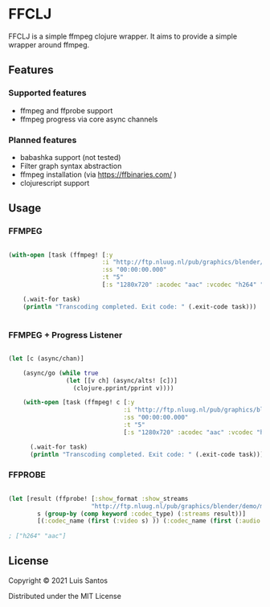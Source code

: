 # FFCLJ

FFCLJ is a simple ffmpeg clojure wrapper. It aims to provide a simple wrapper around ffmpeg.

## Features 

### Supported features

* ffmpeg and ffprobe support
* ffmpeg progress via core async channels

### Planned features 

* babashka support (not tested)
* Filter graph syntax abstraction 
* ffmpeg installation (via https://ffbinaries.com/  )
* clojurescript support


## Usage


### FFMPEG 

```clojure

(with-open [task (ffmpeg! [:y 
                          :i "http://ftp.nluug.nl/pub/graphics/blender/demo/movies/ToS/ToS-4k-1920.mov"
                          :ss "00:00:00.000"
                          :t "5"
                          [:s "1280x720" :acodec "aac" :vcodec "h264" "720p.mp4"]])]

    (.wait-for task)
    (println "Transcoding completed. Exit code: " (.exit-code task)))
    
```

### FFMPEG + Progress Listener

```clojure

(let [c (async/chan)]

    (async/go (while true
                (let [[v ch] (async/alts! [c])]
                  (clojure.pprint/pprint v))))

    (with-open [task (ffmpeg! c [:y
                                :i "http://ftp.nluug.nl/pub/graphics/blender/demo/movies/ToS/ToS-4k-1920.mov"
                                :ss "00:00:00.000"
                                :t "5"
                                [:s "1280x720" :acodec "aac" :vcodec "h264" "720p.mp4"]])]

      (.wait-for task)
      (println "Transcoding completed. Exit code: " (.exit-code task))))
```

### FFPROBE

```clojure

(let [result (ffprobe! [:show_format :show_streams 
                       "http://ftp.nluug.nl/pub/graphics/blender/demo/movies/ToS/ToS-4k-1920.mov"])
        s (group-by (comp keyword :codec_type) (:streams result))]
        [(:codec_name (first (:video s) )) (:codec_name (first (:audio s)) )])
        
; ["h264" "aac"]

```

## License

Copyright © 2021 Luis Santos

Distributed under the MIT License 
